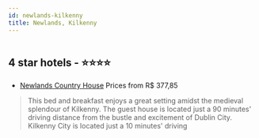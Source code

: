 ```yaml
---
id: newlands-kilkenny
title: Newlands, Kilkenny
---
```


<center><img src="https://assets.cosmos-data.com/thumbnails/large/67/87a021333f9398c3be27941518920986/183873.jpg" alt="" /></center>


##  4 star hotels - ⭐️⭐️⭐️⭐️

-    [Newlands Country House](https://www.hurb.com/br/aud/https://www.hurb.com/br/hotels/newlands/newlands-country-house-HT-B3P4?cmp=18055) Prices from R$ 377,85
   > This bed and breakfast enjoys a great setting amidst the medieval splendour of Kilkenny. The guest house is located just a 90 minutes' driving distance from the bustle and excitement of Dublin City. Kilkenny City is located just a 10 minutes' driving
